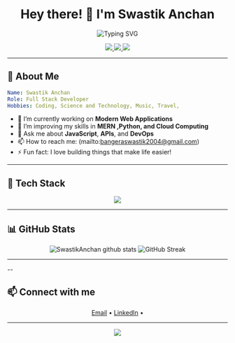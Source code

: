 
<h1 align="center">Hey there! 👋 I'm Swastik Anchan</h1>
<p align="center">
  <img src="https://readme-typing-svg.demolab.com?font=Fira+Code&size=27&pause=1500&color=F7DC6F&center=true&vCenter=true&width=435&lines=Full+Stack+Developer;Open+Source+Contributor;Lifelong+Learner+%F0%9F%92%AB" alt="Typing SVG" />
</p>

<p align="center">
  <a href="https://github.com/SwastikAnchan">
    <img src="https://img.shields.io/github/followers/SwastikAnchan?label=Follow&style=social" />
  </a>
  <a href="mailto:bangeraswastik20042gmail.com">
    <img src="https://img.shields.io/badge/Email-D14836?style=flat&logo=gmail&logoColor=white" />
  </a>
  <a href="https://linkedin.com/in/Swastik Bangera">
    <img src="https://img.shields.io/badge/LinkedIn-0A66C2?style=flat&logo=linkedin&logoColor=white" />
  </a>

</p>

---

## 🌟 About Me

```yaml
Name: Swastik Anchan
Role: Full Stack Developer
Hobbies: Coding, Science and Technology, Music, Travel,
```

- 🔭 I’m currently working on **Modern Web Applications**
- 🌱 I’m improving my skills in **MERN ,Python, and Cloud Computing**
- 💬 Ask me about **JavaScript**, **APIs**, and **DevOps**
- 📫 How to reach me: (mailto:bangeraswastik2004@gmail.com)
- ⚡ Fun fact: I love building things that make life easier!

---

## 🚀 Tech Stack

<p align="center">
  <img src="https://skillicons.dev/icons?i=js,ts,react,nodejs,express,mongodb,python,docker,git" />
</p>

---

## 📊 GitHub Stats

<p align="center">
  <img src="https://github-readme-stats.vercel.app/api?username=SwastikAnchan&show_icons=true&theme=radical" alt="SwastikAnchan github stats" />
  <img src="https://github-readme-streak-stats.herokuapp.com/?user=SwastikAnchan&theme=radical" alt="GitHub Streak" />
</p>

---

--

## 📫 Connect with me

<p align="center">
  <a href="mailto:bangeraswastik2004@gmail.com">Email</a> •
  <a href="https://linkedin.com/in/Swastik Bangera">LinkedIn</a> •
 
</p>

---

<p align="center">
  <img src="https://quotes-github-readme.vercel.app/api?type=horizontal&theme=radical" />
</p>


